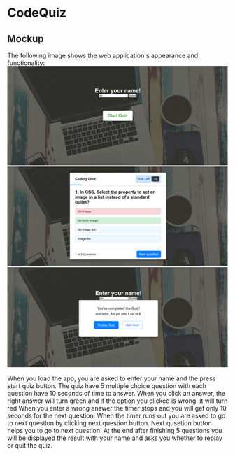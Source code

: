 # CodeQuiz
## Mockup
The following image shows the web application's appearance and functionality:
![When you load the page you will see like this](sc1.png)
![When you start the quiz, you will see this](sc2.png)
![When you finish the quiz,you will see the results like this](sc3.png)

When you load the app, you are asked to enter your name and the press start quiz button.
The quiz have 5 multiple choice question with each question have 10 seconds of time to answer.
When you click an answer, the right answer will turn green and if the option you clicked is wrong, it will turn red
When you enter a wrong answer the timer stops and you will get only 10 seconds for the next question.
When the timer runs out you are asked to go to next question by clicking next question button.
Next qusetion button helps you to go to next question.
At the end after finishing 5 questions you will be displayed the result with your name and asks you whether to replay or quit the quiz.

